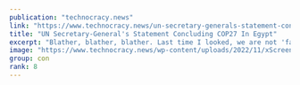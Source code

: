 ```yaml
---
publication: "technocracy.news"
link: "https://www.technocracy.news/un-secretary-generals-statement-concluding-cop27-in-egypt/"
title: "UN Secretary-General's Statement Concluding COP27 In Egypt"
excerpt: "Blather, blather, blather. Last time I looked, we are not 'facing a burning planet.' In fact, cold temperatures at the South Pole this November have shattered all records since data collection started"
image: "https://www.technocracy.news/wp-content/uploads/2022/11/xScreenshot-2022-11-19-23.02.51-750x375.png.pagespeed.ic_.XapWwJczoX.webp"
group: con
rank: 8
---
```

